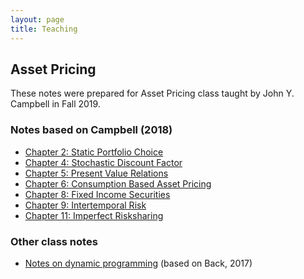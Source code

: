 ```yaml
---
layout: page
title: Teaching
---
```


## Asset Pricing

These notes were prepared for Asset Pricing class taught by John Y. Campbell in Fall 2019. 

### Notes based on Campbell (2018)

* [Chapter 2: Static Portfolio Choice]({{site.url}}/APNotes/chapter2.pdf)
* [Chapter 4: Stochastic Discount Factor]({{site.url}}/APNotes/chapter4.pdf)
* [Chapter 5: Present Value Relations]({{site.url}}/APNotes/chapter5.pdf)
* [Chapter 6: Consumption Based Asset Pricing]({{site.url}}/APNotes/chapter6.pdf)
* [Chapter 8: Fixed Income Securities]({{site.url}}/APNotes/chapter8.pdf)
* [Chapter 9: Intertemporal Risk]({{site.url}}/APNotes/chapter9.pdf)
* [Chapter 11: Imperfect Risksharing]({{site.url}}/APNotes/chapter11.pdf)

### Other class notes

* [Notes on dynamic programming]({{site.url}}/APNotes/dynamic_programming.pdf) (based on Back, 2017)



